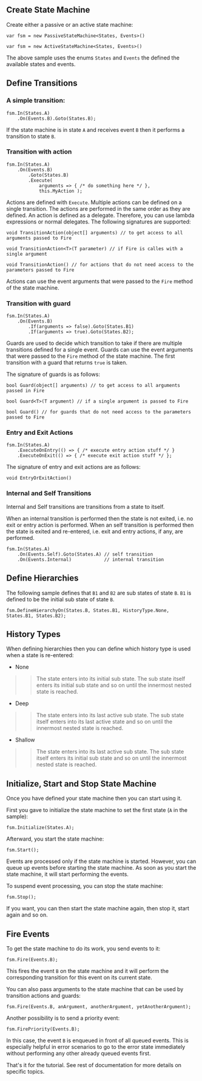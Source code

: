 ## Create State Machine ##
Create either a passive or an active state machine:
```
var fsm = new PassiveStateMachine<States, Events>()
```

```
var fsm = new ActiveStateMachine<States, Events>()
```

The above sample uses the enums `States` and `Events` the defined the available states and events.

## Define Transitions ##

### A simple transition: ###
```
fsm.In(States.A)
    .On(Events.B).Goto(States.B);
```
If the state machine is in state `A` and receives event `B` then it performs a transition to state `B`.

### Transition with action ###
```
fsm.In(States.A)
    .On(Events.B)
        .Goto(States.B)
        .Execute( 
            arguments => { /* do something here */ },
            this.MyAction );
```
Actions are defined with `Execute`. Multiple actions can be defined on a single transition. The actions are performed in the same order as they are defined. An action is defined as a delegate. Therefore, you can use lambda expressions or normal delegates.
The following signatures are supported:
```
void TransitionAction(object[] arguments) // to get access to all arguments passed to Fire

void TransitionAction<T>(T parameter) // if Fire is calles with a single argument

void TransitionAction() // for actions that do not need access to the parameters passed to Fire
```

Actions can use the event arguments that were passed to the `Fire` method of the state machine.

### Transition with guard ###
```
fsm.In(States.A)
    .On(Events.B)
        .If(arguments => false).Goto(States.B1)
        .If(arguments => true).Goto(States.B2);
```
Guards are used to decide which transition to take if there are multiple transitions defined for a single event. Guards can use the event arguments that were passed to the `Fire` method of the state machine.
The first transition with a guard that returns `true` is taken.

The signature of guards is as follows:
```
bool Guard(object[] arguments) // to get access to all arguments passed in Fire

bool Guard<T>(T argument) // if a single argument is passed to Fire

bool Guard() // for guards that do not need access to the parameters passed to Fire
```

### Entry and Exit Actions ###
```
fsm.In(States.A)
    .ExecuteOnEntry(() => { /* execute entry action stuff */ }
    .ExecuteOnExit(() => { /* execute exit action stuff */ };
```

The signature of entry and exit actions are as follows:
```
void EntryOrExitAction()
```

### Internal and Self Transitions ###
Internal and Self transitions are transitions from a state to itself.

When an internal transition is performed then the state is not exited, i.e. no exit or entry action is performed.
When an self transition is performed then the state is exited and re-entered, i.e. exit and entry actions, if any, are performed.

```
fsm.In(States.A)
    .On(Events.Self).Goto(States.A) // self transition
    .On(Events.Internal)            // internal transition
```

## Define Hierarchies ##
The following sample defines that `B1` and `B2` are sub states of state `B`.
`B1` is defined to be the initial sub state of state `B`.
```
fsm.DefineHierarchyOn(States.B, States.B1, HistoryType.None, States.B1, States.B2);
```

## History Types ##
When defining hierarchies then you can define which history type is used when a state is re-entered:
  * None
> > The state enters into its initial sub state. The sub state itself enters its initial sub state and so on until the innermost nested state is reached.
  * Deep
> > The state enters into its last active sub state. The sub state itself enters into its last active state and so on until the innermost nested state is reached.
  * Shallow
> > The state enters into its last active sub state. The sub state itself enters its initial sub state and so on until the innermost nested state is reached.

## Initialize, Start and Stop State Machine ##
Once you have defined your state machine then you can start using it.

First you gave to initialize the state machine to set the first state (`A` in the sample):
```
fsm.Initialize(States.A);
```

Afterward, you start the state machine:
```
fsm.Start();
```

Events are processed only if the state machine is started. However, you can queue up events before starting the state machine. As soon as you start the state machine, it will start performing the events.

To suspend event processing, you can stop the state machine:
```
fsm.Stop();
```

If you want, you can then start the state machine again, then stop it, start again and so on.

## Fire Events ##
To get the state machine to do its work, you send events to it:
```
fsm.Fire(Events.B);
```

This fires the event `B` on the state machine and it will perform the corresponding transition for this event on its current state.

You can also pass arguments to the state machine that can be used by transition actions and guards:
```
fsm.Fire(Events.B, anArgument, anotherArgument, yetAnotherArgument);
```

Another possibility is to send a priority event:
```
fsm.FirePriority(Events.B);
```
In this case, the event `B` is enqueued in front of all queued events. This is especially helpful in error scenarios to go to the error state immediately without performing any other already queued events first.

That's it for the tutorial. See rest of documentation for more details on specific topics.